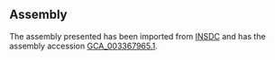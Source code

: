 
Assembly
--------

The assembly presented has been imported from 
[INSDC](http://www.insdc.org) and has the assembly accession
[GCA\_003367965.1](http://www.ebi.ac.uk/ena/data/view/GCA_003367965.1).

